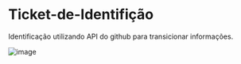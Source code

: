 # Ticket-de-Identifição

Identificação utilizando API do github para transicionar informações.

![image](https://user-images.githubusercontent.com/45986402/159591805-8da3fba6-3915-4982-8365-6d890ebe8d33.png)
